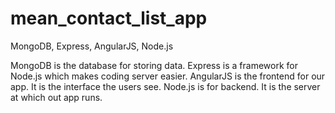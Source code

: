 # mean_contact_list_app
MongoDB, Express, AngularJS, Node.js

MongoDB is the database for storing data.
Express is a framework for Node.js which makes coding server easier.
AngularJS is the frontend for our app. It is the interface the users see.
Node.js is for backend. It is the server at which out app runs. 
